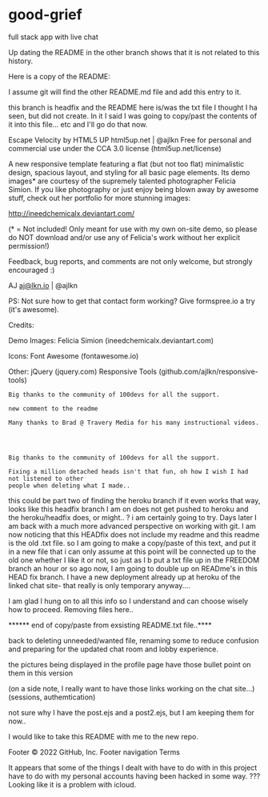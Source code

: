 # good-grief
full stack app with live chat


Up dating the README in the other branch shows that it is not related to this history. 

Here is a copy of the README:



I assume git will find the other README.md file and add this entry to it.

this branch is headfix and the README here is/was the txt file I thought I ha seen, but did not create. In it I said I was going to copy/past the contents of it into this file... etc and I'll go do that now.

Escape Velocity by HTML5 UP html5up.net | @ajlkn Free for personal and commercial use under the CCA 3.0 license (html5up.net/license)

A new responsive template featuring a flat (but not too flat) minimalistic design, spacious layout, and styling for all basic page elements. Its demo images* are courtesy of the supremely talented photographer Felicia Simion. If you like photography or just enjoy being blown away by awesome stuff, check out her portfolio for more stunning images:

http://ineedchemicalx.deviantart.com/

(* = Not included! Only meant for use with my own on-site demo, so please do NOT download and/or use any of Felicia's work without her explicit permission!)

Feedback, bug reports, and comments are not only welcome, but strongly encouraged :)

AJ aj@lkn.io | @ajlkn

PS: Not sure how to get that contact form working? Give formspree.io a try (it's awesome).

Credits:

Demo Images:
	Felicia Simion (ineedchemicalx.deviantart.com)

Icons:
	Font Awesome (fontawesome.io)

Other:
	jQuery (jquery.com)
	Responsive Tools (github.com/ajlkn/responsive-tools)

	Big thanks to the community of 100devs for all the support.

	new comment to the readme 

	Many thanks to Brad @ Travery Media for his many instructional videos.




	Big thanks to the community of 100devs for all the support.

	Fixing a million detached heads isn't that fun, oh how I wish I had not listened to other 
	people when deleting what I made..
this could be part two of finding the heroku branch if it even works that way, looks like this 
headfix branch I am on does not get pushed to heroku and the heroku/headfix does, or might.. ? 
i am certainly going to try.
Days later I am back with a much more advanced perspective on working with git. I am now noticing that this HEADfix does not include my readme and this readme is the old .txt file. so I am going to make a copy/paste of this text, and put it in a new file that i can only assume at this point will be connected up to the old one whether I like it or not, so just as I b put a txt file up in the FREEDOM branch an hour or so ago now, I am going to double up on READme's in this HEAD fix branch. I have a new deployment already up at heroku of the linked chat site- that really is only temporary anyway....

I am glad I hung on to all this info so I understand and can choose wisely how to proceed. Removing files here..

****** end of copy/paste from exsisting README.txt file..****

back to deleting unneeded/wanted file, renaming some to reduce confusion and preparing for the updated chat room and lobby experience.

the pictures being displayed in the profile page have those bullet point on them in this version

(on a side note, I really want to have those links working on the chat site...) (sessions, authemtication)

not sure why I have the post.ejs and a post2.ejs, but I am keeping them for now..

I would like to take this README with me to the new repo.

Footer
© 2022 GitHub, Inc.
Footer navigation
Terms


It appears that some of the things I dealt with have to do with in this project have to do with my personal accounts
having been hacked in some way. ??? Looking like it is a problem with icloud.



